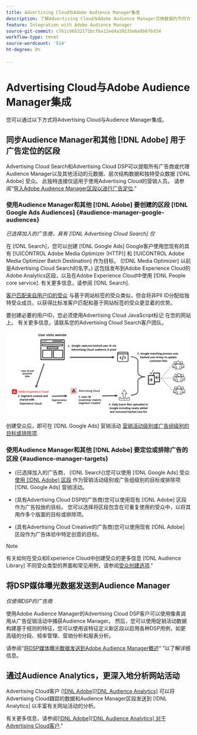 ```yaml
---
title: Advertising Cloud与Adobe Audience Manager集成
description: 了解Advertising Cloud与Adobe Audience Manager交换数据的不同方式。
feature: Integration with Adobe Audience Manager
source-git-commit: c761c96b32171bcfba12ed4a39235e6e8b6f6d34
workflow-type: tm+mt
source-wordcount: '514'
ht-degree: 0%

---
```


# Advertising Cloud与Adobe Audience Manager集成

您可以通过以下方式将Advertising Cloud与Audience Manager集成。

## 同步Audience Manager和其他 [!DNL Adobe] 用于广告定位的区段

Advertising Cloud Search和Advertising Cloud DSP可以提取所有广告商或代理Audience Manager以及其他活动的元数据、层次结构数据和独特受众数据 [!DNL Adobe] 受众。 此独特连接仅适用于使用Advertising Cloud的营销人员。 请参阅“[导入Adobe Audience Manager区段以进行广告定位](/help/integrations/audience-manager/import-audiences.md).&quot;

### 使用Audience Manager和其他 [!DNL Adobe] 要创建的区段 [!DNL Google Ads Audiences] {#audience-manager-google-audiences}

*已选择加入的广告商，具有 [!DNL Advertising Cloud Search] 仅*

在 [!DNL Search]，您可以创建 [!DNL Google Ads] Google客户使用您现有的具有 [!UICONTROL Adobe Media Optimizer (HTTP)] 和 [!UICONTROL Adobe Media Optimizer Batch Destination] 作为目标。 ([!DNL Media Optimizer] 以前是Advertising Cloud Search的名字。) 这包括发布到Adobe Experience Cloud的Adobe Analytics区段，以及在Adobe Experience Cloud中使用 [!DNL People core service]. 有关更多信息，请参阅 [!DNL Search].

[客户匹配来自用户ID的受众](https://support.google.com/google-ads/answer/9199250) 与基于网站标签的受众类似，但会将非PII ID分配给独特受众成员，以获得比标准客户匹配和基于网站标签的受众更显着的优势。

要创建必要的用户ID，您必须使用Advertising Cloud JavaScript标记 <!-- with a user ID parameter -->在您的网站上。 有关更多信息，请联系您的Advertising Cloud Search客户团队。

![区段创建过程](/help/integrations/assets/ad_search_user_id_pic.png)

创建受众后，即可在 [!DNL Google Ads] 营销活动 [营销活动级别或广告组级别的目标或排除项](#audience-manager-targets).

### 使用Audience Manager和其他 [!DNL Adobe] 要定位或排除广告的区段 {#audience-manager-targets}

* (已选择加入的广告商， [!DNL Search])您可以使用 [!DNL Google Ads] 受众 [使用 [!DNL Adobe] 区段](#audience-manager-google-audiences) 作为营销活动级别或广告组级别的目标或排除项 [!DNL Google Ads] 营销活动。

* (具有Advertising Cloud DSP的广告商)您可以使用现有 [!DNL Adobe] 区段作为广告投放的目标。 您可以选择将区段包含在可重复使用的受众中，以将其用作多个版面的目标或排除项。

* (具有Advertising Cloud Creative的广告商)您可以使用现有 [!DNL Adobe] 区段作为广告体验中特定创意的目标。

>[!NOTE]
>
>有关如何在受众和Experience Cloud中创建受众的更多信息 [!DNL Audience Library] 不同受众类型的界面和常见用例，请参阅[受众创建选项](https://experienceleague.adobe.com/docs/experience-cloud-kcs/kbarticles/KA-16471.html).&quot;

## 将DSP媒体曝光数据发送到Audience Manager

*仅使用DSP的广告商*

使用Adobe Audience Manager的Advertising Cloud DSP客户可以使用像素调用从广告促销活动中捕获Audience Manager。 然后，您可以使用促销活动数据构建基于规则的特征，您可以使用该特征定义新区段以启用各种DSP用例，如更高级的分段、频率管理、营销分析和报表分析。

请参阅“[将DSP媒体曝光数据发送到Adobe Audience Manager概述](/help/integrations/audience-manager/media-data-integration/overview.md)“ ”以了解详细信息。

## 通过Audience Analytics，更深入地分析网站活动

Advertising Cloud客户 [[!DNL Adobe][!DNL Audience Analytics]](https://experienceleague.adobe.com/docs/analytics/integration/audience-analytics/mc-audiences-aam.html) 可以将Advertising Cloud跟踪的数据和Audience Manager区段发送到 [!DNL Analytics] 以丰富有关网站活动的分析。

有关更多信息，请参阅[[!DNL Adobe][!DNL Audience Analytics] 对于Advertising Cloud客户](/help/integrations/audience-manager/audience-analytics.md).&quot;
